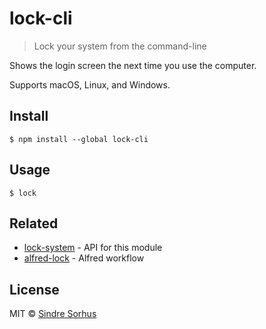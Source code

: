 # lock-cli

> Lock your system from the command-line

Shows the login screen the next time you use the computer.

Supports macOS, Linux, and Windows.


## Install

```
$ npm install --global lock-cli
```


## Usage

```
$ lock
```


## Related

- [lock-system](https://github.com/sindresorhus/lock-system) - API for this module
- [alfred-lock](https://github.com/sindresorhus/alfred-lock) - Alfred workflow


## License

MIT © [Sindre Sorhus](https://sindresorhus.com)
